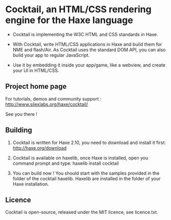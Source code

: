 Cocktail, an HTML/CSS rendering engine for the Haxe language 
=============

* Cocktail is implementing the W3C HTML and CSS standards in Haxe.

* With Cocktail, write HTML/CSS applications in Haxe and build them for NME and flash/Air. As Cocktail uses the standard DOM API, you can also build your app to regular JavaScript.

* Use it by embedding it inside your app/game, like a webview, and create your UI in HTML/CSS.

Project home page
-------------

For tutorials, demos and community support :
http://www.silexlabs.org/haxe/cocktail/

See you there !

Building
-------------

1. Cocktail is written for Haxe 2.10, you need to download and install it first:
http://haxe.org/download

2. Cocktail is available on haxelib, once Haxe is installed, open you command prompt and type:
haxelib install cocktail

3. You can build now ! You should start with the samples provided in the folder of the cocktail haxelib. Haxelib are installed in the folder of your Haxe installation.

Licence
-------------

Cocktail is open-source, released under the MIT licence, see licence.txt.
